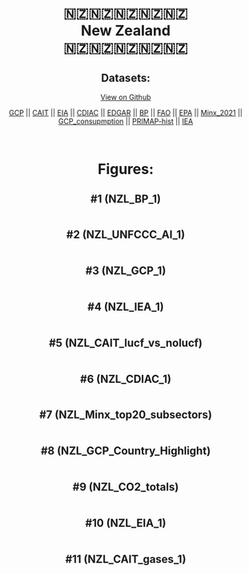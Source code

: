 
<center>
<h1 align="center">
🇳🇿🇳🇿🇳🇿🇳🇿🇳🇿
<br>
New Zealand
<br>
🇳🇿🇳🇿🇳🇿🇳🇿🇳🇿
</h1>
<h2>Datasets:</h2>
<p><a href="https://github.com/dquintani/GreenhouseData/tree/master/country_data/NZL_New Zealand/data">View on Github</a>
<br></p><p><a href="data/NZL_GCP.csv">GCP</a> || <a href="data/NZL_CAIT.csv">CAIT</a> || <a href="data/NZL_EIA.csv">EIA</a> || <a href="data/NZL_CDIAC.csv">CDIAC</a> || <a href="data/NZL_EDGAR.csv">EDGAR</a> || <a href="data/NZL_BP.csv">BP</a> || <a href="data/NZL_FAO.csv">FAO</a> || <a href="data/NZL_EPA.csv">EPA</a> || <a href="data/NZL_Minx_2021.csv">Minx_2021</a> || <a href="data/NZL_GCP_consupmption.csv">GCP_consupmption</a> || <a href="data/NZL_PRIMAP-hist.csv">PRIMAP-hist</a> || <a href="data/NZL_IEA.csv">IEA</a></p><p><br></p>
<h1>Figures:</h1><h2>#1 (NZL_BP_1)</h2>
<p><img alt="" src="figures/NZL_BP_1.png" /></p><h2>#2 (NZL_UNFCCC_AI_1)</h2>
<p><img alt="" src="figures/NZL_UNFCCC_AI_1.png" /></p><h2>#3 (NZL_GCP_1)</h2>
<p><img alt="" src="figures/NZL_GCP_1.png" /></p><h2>#4 (NZL_IEA_1)</h2>
<p><img alt="" src="figures/NZL_IEA_1.png" /></p><h2>#5 (NZL_CAIT_lucf_vs_nolucf)</h2>
<p><img alt="" src="figures/NZL_CAIT_lucf_vs_nolucf.png" /></p><h2>#6 (NZL_CDIAC_1)</h2>
<p><img alt="" src="figures/NZL_CDIAC_1.png" /></p><h2>#7 (NZL_Minx_top20_subsectors)</h2>
<p><img alt="" src="figures/NZL_Minx_top20_subsectors.png" /></p><h2>#8 (NZL_GCP_Country_Highlight)</h2>
<p><img alt="" src="figures/NZL_GCP_Country_Highlight.png" /></p><h2>#9 (NZL_CO2_totals)</h2>
<p><img alt="" src="figures/NZL_CO2_totals.png" /></p><h2>#10 (NZL_EIA_1)</h2>
<p><img alt="" src="figures/NZL_EIA_1.png" /></p><h2>#11 (NZL_CAIT_gases_1)</h2>
<p><img alt="" src="figures/NZL_CAIT_gases_1.png" /></p>